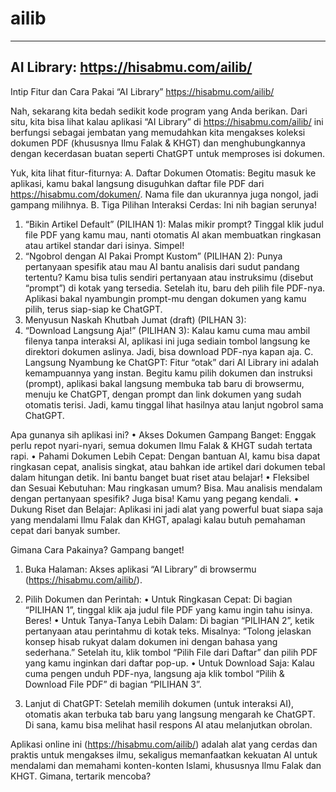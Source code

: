 # ailib
--------------------------------------
AI Library: https://hisabmu.com/ailib/
--------------------------------------
Intip Fitur dan Cara Pakai “AI  Library” https://hisabmu.com/ailib/

Nah, sekarang kita bedah sedikit kode program yang Anda berikan. Dari situ, kita bisa lihat kalau aplikasi “AI Library” di https://hisabmu.com/ailib/ ini berfungsi sebagai jembatan yang memudahkan kita mengakses koleksi dokumen PDF (khususnya Ilmu Falak & KHGT) dan menghubungkannya dengan kecerdasan buatan seperti ChatGPT untuk memproses isi dokumen.
 
Yuk, kita lihat fitur-fiturnya:
A.	Daftar Dokumen Otomatis: Begitu masuk ke aplikasi, kamu bakal langsung disuguhkan daftar file PDF dari https://hisabmu.com/dokumen/. Nama file dan ukurannya juga nongol, jadi gampang milihnya.
B.	Tiga Pilihan Interaksi Cerdas: Ini nih bagian serunya!
1.	“Bikin Artikel Default” (PILIHAN 1): Malas mikir prompt? Tinggal klik judul file PDF yang kamu mau, nanti otomatis AI akan membuatkan ringkasan atau artikel standar dari isinya. Simpel!
2.	“Ngobrol dengan AI Pakai Prompt Kustom” (PILIHAN 2): Punya pertanyaan spesifik atau mau AI bantu analisis dari sudut pandang tertentu? Kamu bisa tulis sendiri pertanyaan atau instruksimu (disebut “prompt”) di kotak yang tersedia. Setelah itu, baru deh pilih file PDF-nya. Aplikasi bakal nyambungin prompt-mu dengan dokumen yang kamu pilih, terus siap-siap ke ChatGPT.
3.	Menyusun Naskah Khutbah Jumat (draft) (PILHAN 3): 
4.	“Download Langsung Aja!” (PILIHAN 3): Kalau kamu cuma mau ambil filenya tanpa interaksi AI, aplikasi ini juga sediain tombol langsung ke direktori dokumen aslinya. Jadi, bisa download PDF-nya kapan aja.
C.	Langsung Nyambung ke ChatGPT: Fitur “otak” dari AI Library ini adalah kemampuannya yang instan. Begitu kamu pilih dokumen dan instruksi (prompt), aplikasi bakal langsung membuka tab baru di browsermu, menuju ke ChatGPT, dengan prompt dan link dokumen yang sudah otomatis terisi. Jadi, kamu tinggal lihat hasilnya atau lanjut ngobrol sama ChatGPT.

Apa gunanya sih aplikasi ini?
•	Akses Dokumen Gampang Banget: Enggak perlu repot nyari-nyari, semua dokumen Ilmu Falak & KHGT sudah tertata rapi.
•	Pahami Dokumen Lebih Cepat: Dengan bantuan AI, kamu bisa dapat ringkasan cepat, analisis singkat, atau bahkan ide artikel dari dokumen tebal dalam hitungan detik. Ini bantu banget buat riset atau belajar!
•	Fleksibel dan Sesuai Kebutuhan: Mau ringkasan umum? Bisa. Mau analisis mendalam dengan pertanyaan spesifik? Juga bisa! Kamu yang pegang kendali.
•	Dukung Riset dan Belajar: Aplikasi ini jadi alat yang powerful buat siapa saja yang mendalami Ilmu Falak dan KHGT, apalagi kalau butuh pemahaman cepat dari banyak sumber.
 
Gimana Cara Pakainya? Gampang banget!
1. Buka Halaman: Akses aplikasi “AI Library” di browsermu (https://hisabmu.com/ailib/).
2. Pilih Dokumen dan Perintah:
•	Untuk Ringkasan Cepat: Di bagian “PILIHAN 1”, tinggal klik aja judul file PDF yang kamu ingin tahu isinya. Beres!
•	Untuk Tanya-Tanya Lebih Dalam: Di bagian “PILIHAN 2”, ketik pertanyaan atau perintahmu di kotak teks. Misalnya: “Tolong jelaskan konsep hisab rukyat dalam dokumen ini dengan bahasa yang sederhana.” Setelah itu, klik tombol “Pilih File dari Daftar” dan pilih PDF yang kamu inginkan dari daftar pop-up.
•	Untuk Download Saja: Kalau cuma pengen unduh PDF-nya, langsung aja klik tombol “Pilih & Download File PDF” di bagian “PILIHAN 3”.

3. Lanjut di ChatGPT: Setelah memilih dokumen (untuk interaksi AI), otomatis akan terbuka tab baru yang langsung mengarah ke ChatGPT. Di sana, kamu bisa melihat hasil respons AI atau melanjutkan obrolan.

Aplikasi online ini (https://hisabmu.com/ailib/) adalah alat yang cerdas dan praktis untuk mengakses ilmu, sekaligus memanfaatkan kekuatan AI untuk mendalami dan memahami konten-konten Islami, khususnya Ilmu Falak dan KHGT. Gimana, tertarik mencoba?

